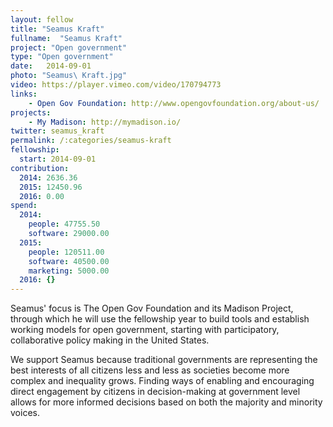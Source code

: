 ```yaml
---
layout: fellow 
title: "Seamus Kraft"
fullname:  "Seamus Kraft"
project: "Open government"
type: "Open government"
date:   2014-09-01
photo: "Seamus\ Kraft.jpg"
video: https://player.vimeo.com/video/170794773
links: 
    - Open Gov Foundation: http://www.opengovfoundation.org/about-us/
projects:
    - My Madison: http://mymadison.io/
twitter: seamus_kraft
permalink: /:categories/seamus-kraft
fellowship:
  start: 2014-09-01
contribution:
  2014: 2636.36
  2015: 12450.96
  2016: 0.00
spend:
  2014:
    people: 47755.50
    software: 29000.00
  2015:
    people: 120511.00
    software: 40500.00
    marketing: 5000.00
  2016: {}
---
```


Seamus' focus is The Open Gov Foundation and its Madison Project, through which he will use the fellowship year to build tools and establish working models for open government, starting with participatory, collaborative policy making in the United States.

We support Seamus because traditional governments are representing the best interests of all citizens less and less as societies become more complex and inequality grows. Finding ways of enabling and encouraging direct engagement by citizens in decision-making at government level allows for more informed decisions based on both the majority and minority voices.

